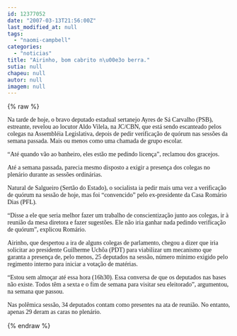 ```yaml
---
id: 12377052
date: "2007-03-13T21:56:00Z"
last_modified_at: null
tags:
  - "naomi-campbell"
categories:
  - "noticias"
title: "Airinho, bom cabrito n\u00e3o berra."
sutia: null
chapeu: null
autor: null
imagem: null
---
```

{% raw %}
<p><P><FONT face=Verdana>Na tarde de hoje, o bravo deputado estadual sertanejo Ayres de Sá Carvalho (PSB), estreante, revelou ao locutor Aldo Vilela, na JC/CBN, que está sendo escanteado pelos colegas na Assembléia Legislativa, depois de pedir verificação de quórum nas sessões da semana passada. Mais ou menos como uma chamada de grupo escolar.</FONT></P></p>
<p><P><FONT face=Verdana>“Até quando vão ao banheiro, eles estão me pedindo licença”, reclamou dos gracejos.</FONT></P></p>
<p><P><FONT face=Verdana>Até a semana passada, parecia mesmo disposto a exigir a presença dos colegas no plenário durante as sessões ordinárias. </FONT></P></p>
<p><P><FONT face=Verdana>Natural de Salgueiro (Sertão do Estado), o socialista ia pedir mais uma vez a verificação de quórum na sessão de hoje, mas foi “convencido” pelo ex-presidente da Casa Romário Dias (PFL).</FONT></P></p>
<p><P><FONT face=Verdana>“Disse a ele que seria melhor fazer um trabalho de conscientização junto aos colegas, ir à reunião da mesa diretora e fazer sugestões. Ele não iria ganhar nada pedindo verificação de quórum”, explicou Romário.</FONT></P></p>
<p><P><FONT face=Verdana>Airinho, que despertou a ira de alguns colegas de parlamento, chegou a dizer que iria solicitar ao presidente Guilherme Uchôa (PDT) para viabilizar um mecanismo que garanta a presença de, pelo menos, 25 deputados na sessão, número mínimo exigido pelo regimento interno para iniciar a votação de matérias.</FONT></P></p>
<p><P><FONT face=Verdana>“Estou sem almoçar até essa hora (16h30). Essa conversa de que os deputados nas bases não existe. Todos têm a sexta e o fim de semana para visitar seu eleitorado”, argumentou, na semana que passou.</FONT></P></p>
<p><P><FONT face=Verdana>Nas polêmica sessão, 34 deputados contam como presentes na ata de reunião. </FONT><FONT face=Verdana>No entanto, apenas 29 deram as caras no plenário. </FONT></P> </p>
{% endraw %}